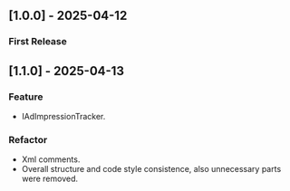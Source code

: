 ## [1.0.0] - 2025-04-12
### First Release
## [1.1.0] - 2025-04-13
### Feature
- IAdImpressionTracker.
### Refactor
- Xml comments.
- Overall structure and code style consistence, also unnecessary parts were removed.